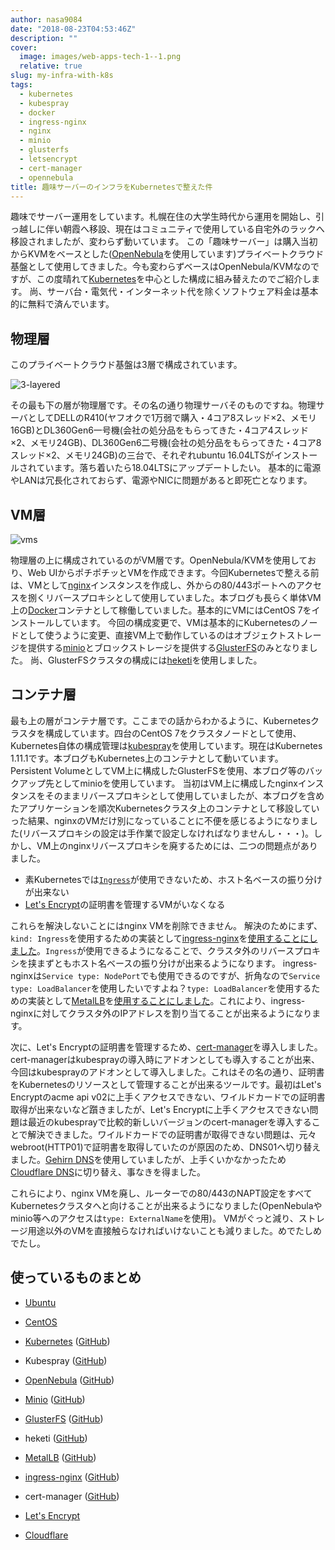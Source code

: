 ```yaml
---
author: nasa9084
date: "2018-08-23T04:53:46Z"
description: ""
cover:
  image: images/web-apps-tech-1--1.png
  relative: true
slug: my-infra-with-k8s
tags:
  - kubernetes
  - kubespray
  - docker
  - ingress-nginx
  - nginx
  - minio
  - glusterfs
  - letsencrypt
  - cert-manager
  - opennebula
title: 趣味サーバーのインフラをKubernetesで整えた件
---
```



趣味でサーバー運用をしています。札幌在住の大学生時代から運用を開始し、引っ越しに伴い朝霞へ移設、現在はコミュニティで使用している自宅外のラックへ移設されましたが、変わらず動いています。
この「趣味サーバー」は購入当初からKVMをベースとした([OpenNebula](https://opennebula.org/)を使用しています)プライベートクラウド基盤として使用してきました。今も変わらずベースはOpenNebula/KVMなのですが、この度晴れて[Kubernetes](https://kubernetes.io/)を中心とした構成に組み替えたのでご紹介します。
尚、サーバ台・電気代・インターネット代を除くソフトウェア料金は基本的に無料で済んでいます。

## 物理層

このプライベートクラウド基盤は3層で構成されています。

![3-layered](images/3-layered.png)

その最も下の層が物理層です。その名の通り物理サーバそのものですね。物理サーバとしてDELLのR410(ヤフオクで1万弱で購入・4コア8スレッド×2、メモリ16GB)とDL360Gen6一号機(会社の処分品をもらってきた・4コア4スレッド×2、メモリ24GB)、DL360Gen6二号機(会社の処分品をもらってきた・4コア8スレッド×2、メモリ24GB)の三台で、それぞれubuntu 16.04LTSがインストールされています。落ち着いたら18.04LTSにアップデートしたい。
基本的に電源やLANは冗長化されておらず、電源やNICに問題があると即死亡となります。

## VM層

![vms](images/vms.png)

物理層の上に構成されているのがVM層です。OpenNebula/KVMを使用しており、Web UIからポチポチッとVMを作成できます。今回Kubernetesで整える前は、VMとして[nginx](https://nginx.org/en/)インスタンスを作成し、外からの80/443ポートへのアクセスを捌くリバースプロキシとして使用していました。本ブログも長らく単体VM上の[Docker](https://www.docker.com/)コンテナとして稼働していました。基本的にVMにはCentOS 7をインストールしています。
今回の構成変更で、VMは基本的にKubernetesのノードとして使うように変更、直接VM上で動作しているのはオブジェクトストレージを提供する[minio](https://www.minio.io/)とブロックストレージを提供する[GlusterFS](https://github.com/gluster/glusterdocs/)のみとなりました。
尚、GlusterFSクラスタの構成には[heketi](https://github.com/heketi/heketi)を使用しました。

## コンテナ層

最も上の層がコンテナ層です。ここまでの話からわかるように、Kubernetesクラスタを構成しています。四台のCentOS 7をクラスタノードとして使用、Kubernetes自体の構成管理は[kubespray](https://github.com/kubernetes-incubator/kubespray)を使用しています。現在はKubernetes 1.11.1です。本ブログもKubernetes上のコンテナとして動いています。
Persistent VolumeとしてVM上に構成したGlusterFSを使用、本ブログ等のバックアップ先としてminioを使用しています。
当初はVM上に構成したnginxインスタンスをそのままリバースプロキシとして使用していましたが、本ブログを含めたアプリケーションを順次Kubernetesクラスタ上のコンテナとして移設していった結果、nginxのVMだけ別になっていることに不便を感じるようになりました(リバースプロキシの設定は手作業で設定しなければなりませんし・・・)。しかし、VM上のnginxリバースプロキシを廃するためには、二つの問題点がありました。

* 素Kubernetesでは[`Ingress`](https://kubernetes.io/docs/concepts/services-networking/ingress/)が使用できないため、ホスト名ベースの振り分けが出来ない
* [Let's Encrypt](https://letsencrypt.org/)の証明書を管理するVMがいなくなる

これらを解決しないことにはnginx VMを削除できません。
解決のためにまず、`kind: Ingress`を使用するための実装として[ingress-nginx](https://kubernetes.github.io/ingress-nginx/)を[使用することにしました](/ingress-nginx-on-prem/)。`Ingress`が使用できるようになることで、クラスタ外のリバースプロキシを挟まずともホスト名ベースの振り分けが出来るようになります。
ingress-nginxは`Service type: NodePort`でも使用できるのですが、折角なので`Service type: LoadBalancer`を使用したいですよね？`type: LoadBalancer`を使用するための実装として[MetalLB](https://metallb.universe.tf/)を[使用することにしました](/type-loadbalancer_by_metallb/)。これにより、ingress-nginxに対してクラスタ外のIPアドレスを割り当てることが出来るようになります。

次に、Let's Encryptの証明書を管理するため、[cert-manager](https://github.com/jetstack/cert-manager)を導入しました。cert-managerはkubesprayの導入時にアドオンとしても導入することが出来、今回はkubesprayのアドオンとして導入しました。これはその名の通り、証明書をKubernetesのリソースとして管理することが出来るツールです。最初はLet's Encryptのacme api v02に上手くアクセスできない、ワイルドカードでの証明書取得が出来ないなど躓きましたが、Let's Encryptに上手くアクセスできない問題は最近のkubesprayで比較的新しいバージョンのcert-managerを導入することで解決できました。ワイルドカードでの証明書が取得できない問題は、元々webroot(HTTP01)で証明書を取得していたのが原因のため、DNS01へ切り替えました。[Gehirn DNS](https://www.gehirn.jp/dns/)を使用していましたが、上手くいかなかったため[Cloudflare DNS](https://www.cloudflare.com/ja-jp/)に切り替え、事なきを得ました。

これらにより、nginx VMを廃し、ルーターでの80/443のNAPT設定をすべてKubernetesクラスタへと向けることが出来るようになりました(OpenNebulaやminio等へのアクセスは`type: ExternalName`を使用)。
VMがぐっと減り、ストレージ用途以外のVMを直接触らなければいけないことも減りました。めでたしめでたし。

## 使っているものまとめ

* [Ubuntu](https://www.ubuntulinux.jp/home)
* [CentOS](https://www.centos.org/)
* [Kubernetes](https://k8s.io) ([GitHub](https://github.com/kubernetes/kubernetes))
* Kubespray ([GitHub](https://github.com/kubernetes-incubator/kubespray))
* [OpenNebula](https://opennebula.org/) ([GitHub](https://github.com/OpenNebula/one))
* [Minio](https://www.minio.io/) ([GitHub](https://github.com/minio/minio))
* [GlusterFS](https://www.gluster.org/) ([GitHub](https://github.com/gluster/glusterfs))
* heketi ([GitHub](https://github.com/heketi/heketi))
* [MetalLB](https://metallb.universe.tf/) ([GitHub](https://github.com/google/metallb))
* [ingress-nginx](https://kubernetes.github.io/ingress-nginx/) ([GitHub](https://github.com/kubernetes/ingress-nginx))
* cert-manager ([GitHub](https://github.com/jetstack/cert-manager))

* [Let's Encrypt](https://letsencrypt.org/)
* [Cloudflare](https://www.cloudflare.com/ja-jp)

